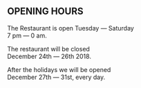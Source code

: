 ## OPENING HOURS

The Restaurant is open Tuesday — Saturday  
7 pm — 0 am.  
  
The restaurant will be closed  
December 24th — 26th 2018.  
  
After the holidays we will be opened  
December 27th — 31st, every day.  
  


